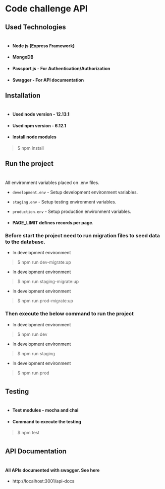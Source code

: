 # Code challenge API

## **Used Technologies**
#
* #### Node js (Express Framework)
* #### MongoDB
* #### Passport js - For Authentication/Authorization
* #### Swagger - For API documentation

## **Installation**
#
* #### Used node version - 12.13.1 
* #### Used npm version - 6.12.1
* #### Install node modules
>$ npm install

## **Run the project**
#
All environment variables placed on .env files. 
* ```development.env``` - Setup development environment variables.
* ```staging.env``` - Setup testing environment variables.
* ```production.env``` - Setup production environment variables.

* #### PAGE_LIMIT defines records per page.

### Before start the project need to run migration files to seed data to the database.
* In development environment
> $ npm run dev-migrate:up
* In development environment
> $ npm run staging-migrate:up
* In development environment
> $ npm run prod-migrate:up

### Then execute the below command to run the project
* In development environment
> $ npm run dev
* In development environment
> $ npm run staging
* In development environment
> $ npm run prod
#
## **Testing**
#
* #### Test modules - mocha and chai
* #### Command to execute the testing
> $ npm test 
#
## **API Documentation**
#
#### All APIs documented with swagger. See here
* http://localhost:3001/api-docs